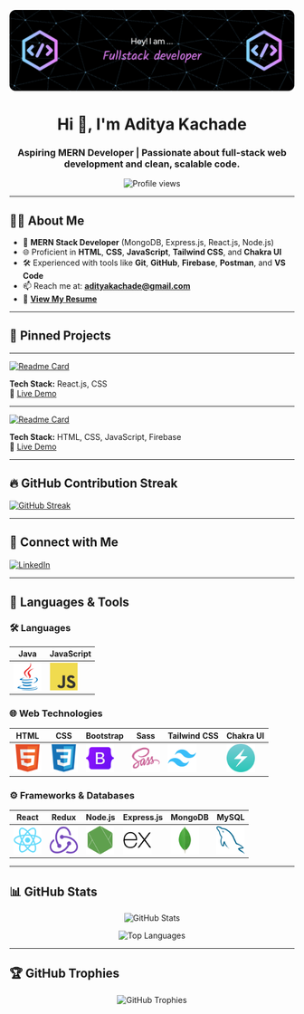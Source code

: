 ![Header](./pic.png)

<h1 align="center">Hi 👋, I'm Aditya Kachade</h1>
<h3 align="center">Aspiring MERN Developer | Passionate about full-stack web development and clean, scalable code.</h3>

<div align="center">
  <img src="https://komarev.com/ghpvc/?username=adityakachade&style=for-the-badge&color=orange" alt="Profile views"/>
</div>

---
## 👨‍💻 About Me

- 🚀 **MERN Stack Developer** (MongoDB, Express.js, React.js, Node.js)  
- 🌐 Proficient in **HTML**, **CSS**, **JavaScript**, **Tailwind CSS**, and **Chakra UI**  
- 🛠 Experienced with tools like **Git**, **GitHub**, **Firebase**, **Postman**, and **VS Code**  
- 📫 Reach me at: [**adityakachade@gmail.com**](mailto:adityakachade@gmail.com)  
- 📄 [**View My Resume**](https://drive.google.com/file/d/1xZ6W2QLBSW8kG1rR-uxYgHq-xpaba1hU/view?usp=drivesdk)
---

## 📌 Pinned Projects
---
[![Readme Card](https://github-readme-stats.vercel.app/api/pin/?username=adityakachade&repo=AgriAi&cache_bust=1)](https://github.com/adityakachade/AgriAi)

**Tech Stack:** React.js, CSS  
🔗 [Live Demo](https://agriaiapp.netlify.app)

---
[![Readme Card](https://github-readme-stats.vercel.app/api/pin/?username=adityakachade&repo=FinanceTracker&cache_bust=2)](https://github.com/adityakachade/FinanceTracker)

**Tech Stack:** HTML, CSS, JavaScript, Firebase  
🔗 [Live Demo](https://trackthefinance.netlify.app)

---

## 🔥 GitHub Contribution Streak

[![GitHub Streak](https://streak-stats.demolab.com/?user=adityakachade&theme=merko&hide_border=true)](https://git.io/streak-stats)

---

## 🤝 Connect with Me

<a href="https://www.linkedin.com/in/adityakachade/" target="_blank">
  <img align="center" src="https://raw.githubusercontent.com/rahuldkjain/github-profile-readme-generator/master/src/images/icons/Social/linked-in-alt.svg" alt="LinkedIn" height="30" width="40" />
</a>

---

## 🧰 Languages & Tools

### 🛠️ Languages

| Java | JavaScript |
|------|------------|
| <img src="https://github.com/devicons/devicon/blob/master/icons/java/java-original.svg" width="50" height="50" /> | <img src="https://github.com/devicons/devicon/blob/master/icons/javascript/javascript-original.svg" width="50" height="50" /> |

### 🌐 Web Technologies

| HTML | CSS | Bootstrap | Sass | Tailwind CSS | Chakra UI |
|------|-----|-----------|------|--------------|------------|
| <img src="https://github.com/devicons/devicon/blob/master/icons/html5/html5-original.svg" width="50" height="50" /> | <img src="https://github.com/devicons/devicon/blob/master/icons/css3/css3-original.svg" width="50" height="50" /> | <img src="https://github.com/devicons/devicon/blob/master/icons/bootstrap/bootstrap-original.svg" width="50" height="50" /> | <img src="https://github.com/devicons/devicon/blob/master/icons/sass/sass-original.svg" width="50" height="50" /> | <img src="https://github.com/devicons/devicon/blob/master/icons/tailwindcss/tailwindcss-original.svg" width="50" height="50" /> | <img src="https://github.com/chakra-ui/chakra-ui/blob/main/media/logomark-colored.svg" width="50" height="50" /> |

### ⚙️ Frameworks & Databases

| React | Redux | Node.js | Express.js | MongoDB | MySQL |
|-------|--------|---------|------------|---------|--------|
| <img src="https://github.com/devicons/devicon/blob/master/icons/react/react-original.svg" width="50" height="50" /> | <img src="https://github.com/devicons/devicon/blob/master/icons/redux/redux-original.svg" width="50" height="50" /> | <img src="https://github.com/devicons/devicon/blob/master/icons/nodejs/nodejs-plain.svg" width="50" height="50" /> | <img src="https://github.com/devicons/devicon/blob/master/icons/express/express-original.svg" width="50" height="50" /> | <img src="https://github.com/devicons/devicon/blob/master/icons/mongodb/mongodb-original.svg" width="50" height="50" /> | <img src="https://github.com/devicons/devicon/blob/master/icons/mysql/mysql-original.svg" width="50" height="50" /> |

---

## 📊 GitHub Stats

<p align="center">
  <img width="600" src="https://github-readme-stats.vercel.app/api?username=adityakachade&theme=merko&show_icons=true" alt="GitHub Stats"/>
</p>

<p align="center">
  <img width="400" src="https://github-readme-stats.vercel.app/api/top-langs/?username=adityakachade&theme=merko&layout=compact&size_weight=0.2&count_weight=0.8" alt="Top Languages"/>
</p>

---

## 🏆 GitHub Trophies

<p align="center">
  <img src="https://github-profile-trophy.vercel.app/?username=adityakachade&theme=matrix&no-frame=false&no-bg=false&margin-w=6" alt="GitHub Trophies"/>
</p>
